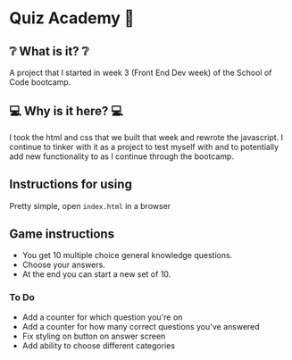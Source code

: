 # Quiz Academy 🥸

## ❔ What is it? ❔

A project that I started in week 3 (Front End Dev week) of the School of Code bootcamp.

## 💻 Why is it here? 💻

I took the html and css that we built that week and rewrote the javascript. I continue to tinker with it as a project to test myself with and to potentially add new functionality to as I continue through the bootcamp.

## Instructions for using

Pretty simple, open `index.html` in a browser

## Game instructions

- You get 10 multiple choice general knowledge questions.
- Choose your answers.
- At the end you can start a new set of 10.

### To Do

- Add a counter for which question you're on
- Add a counter for how many correct questions you've answered
- Fix styling on button on answer screen
- Add ability to choose different categories

